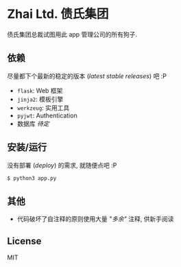 # Zhai Ltd. 债氏集团

债氏集团总裁试图用此 app 管理公司的所有狗子.

## 依赖

尽量都下个最新的稳定的版本 (*latest stable releases*) 吧 :P

* `flask`: Web 框架
* `jinja2`: 模板引擎
* `werkzeug`: 实用工具
* `pyjwt`: Authentication
* 数据库 *待定*

## 安装/运行

没有部署 (*deploy*) 的需求, 就随便点吧 :P

```bash
$ python3 app.py
```

## 其他

* 代码破坏了自注释的原则使用大量 *"多余"* 注释, 供新手阅读

## License

MIT
